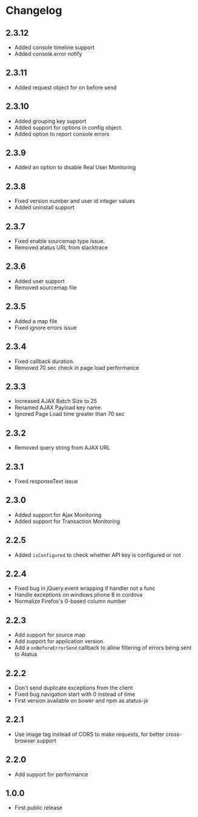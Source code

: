 Changelog
=========

2.3.12
-----
-  Added console timeline support
-  Added console.error notify

2.3.11
-----
-  Added request object for on before send

2.3.10
-----
-  Added grouping key support
-  Added support for options in config object.
-  Added option to report console errors

2.3.9
-----
-  Added an option to disable Real User Monitoring

2.3.8
-----
-  Fixed version number and user id integer values
-  Added uninstall support

2.3.7
-----
-  Fixed enable sourcemap type issue.
-  Removed atatus URL from stacktrace

2.3.6
-----
-  Added user support
-  Removed sourcemap file

2.3.5
-----
-  Added a map file
-  Fixed ignore errors issue

2.3.4
-----
-  Fixed callback duration.
-  Removed 70 sec check in page load performance

2.3.3
-----
-  Increased AJAX Batch Size to 25
-  Renamed AJAX Payload key name.
-  Ignored Page Load time greater than 70 sec

2.3.2
-----
-  Removed query string from AJAX URL

2.3.1
-----
-  Fixed responseText issue

2.3.0
-----
-  Added support for Ajax Monitoring
-  Added support for Transaction Monitoring

2.2.5
-----
-  Added `isConfigured` to check whether API key is configured or not

2.2.4
-----
-  Fixed bug in jQuery.event wrapping if handler not a func
-  Handle exceptions on windows phone 8 in cordova
-  Normalize Firefox's 0-based column number

2.2.3
-----
-  Add support for source map
-  Add support for application version
-  Add a `onBeforeErrorSend` callback to allow filtering of errors being sent to Atatus

2.2.2
-----
-  Don't send duplicate exceptions from the client
-  Fixed bug navigation start with 0 instead of time
-  First version available on bower and npm as atatus-js

2.2.1
-----
-  Use image tag instead of CORS to make requests, for better cross-browser support

2.2.0
-----
-  Add support for performance

1.0.0
-----
-  First public release
